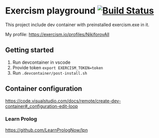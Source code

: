 # Exercism playground [![Build Status](https://travis-ci.org/NikiforovAll/exercism-playground.svg?branch=master)](https://travis-ci.org/NikiforovAll/exercism-playground)

This project include dev container with preinstalled exercism.exe in it.

My profile: <https://exercism.io/profiles/NikiforovAll>

## Getting started

1. Run devcontainer in vscode
2. Provide token `export EXERCISM_TOKEN=token`
3. Run `.devcontainer/post-install.sh`

## Container configuration

<https://code.visualstudio.com/docs/remote/create-dev-container#_configuration-edit-loop>


### Learn Prolog

<https://github.com/LearnPrologNow/lpn>
